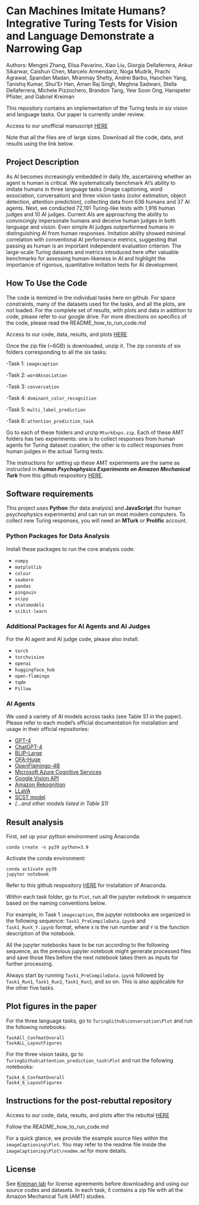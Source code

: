 # Can Machines Imitate Humans? Integrative Turing Tests for Vision and Language Demonstrate a Narrowing Gap

Authors: Mengmi Zhang, Elisa Pavarino, Xiao Liu, Giorgia Dellaferrera, Ankur Sikarwar, Caishun Chen, Marcelo Armendariz, Noga Mudrik, Prachi Agrawal, Spandan Madan, Mranmay Shetty, Andrei Barbu, Haochen Yang, Tanishq Kumar, Shui'Er Han, Aman Raj Singh, Meghna Sadwani, Stella Dellaferrera, Michele Pizzochero, Brandon Tang, Yew Soon Ong, Hanspeter Pfister, and Gabriel Kreiman

This repository contains an implementation of the Turing tests in six vision and language tasks. Our paper is currently under review.

Access to our unofficial manuscript [HERE](https://arxiv.org/abs/2211.13087)

Note that all the files are of large sizes. Download all the code, data, and results using the link below.

## Project Description

As AI becomes increasingly embedded in daily life, ascertaining whether an agent is human is critical. We systematically benchmark AI’s ability to imitate humans in three language tasks (image captioning, word association, conversation) and three vision tasks (color estimation, object detection, attention prediction), collecting data from 636 humans and 37 AI agents. Next, we conducted 72,191 Turing-like tests with 1,916 human judges and 10 AI judges. Current AIs are approaching the ability to convincingly impersonate humans and deceive human judges in both language and vision. Even simple AI judges outperformed humans in distinguishing AI from human responses. Imitation ability showed minimal correlation with conventional AI performance metrics, suggesting that passing as human is an important independent evaluation criterion. The large-scale Turing datasets and metrics introduced here offer valuable benchmarks for assessing human-likeness in AI and highlight the importance of rigorous, quantitative imitation tests for AI development.

## How To Use the Code

The code is itemized in the individual tasks here on github. For space constraints, many of the datasets used for the tasks, and all the plots, are not loaded. For the complete set of results, with plots and data in addition to code, please refer to our google drive. 
For more directions on specifics of the code, please read the README_how_to_run_code.md

Access to our code, data, results, and plots [HERE](https://drive.google.com/file/d/1U2C1FqoCBpcp1VmYp1aTH0juMeP4u82A/view?usp=sharing)

Once the zip file (~6GB) is downloaded, unzip it.
The zip consists of six folders corresponding to all the six tasks:

-Task 1: ```imagecaption```

-Task 2: ```wordAssociation```

-Task 3: ```conversation```

-Task 4: ```dominant_color_recognition```

-Task 5: ```multi_label_prediction```

-Task 6: ```attention_prediction_task```

Go to each of these folders and unzip ```MturkExps.zip```. Each of these AMT folders has two experiments: one is to collect responses from human agents for Turing dataset curation; the other is to collect responses from human judges in the actual Turing tests. 

The instructions for setting up these AMT experiments are the same as instructed in ***Human Psychophysics Experiments on Amazon Mechanical Turk*** from this github respository [HERE](https://github.com/kreimanlab/Put-In-Context/blob/master/README.md).

## Software requirements
This project uses **Python** (for data analysis) and **JavaScript** (for human psychophysics experiments) and can run on most modern computers.
To collect new Turing responses, you will need an **MTurk** or **Prolific** account.

### Python Packages for Data Analysis

Install these packages to run the core analysis code:

* `numpy`
* `matplotlib`
* `colour`
* `seaborn`
* `pandas`
* `pingouin`
* `scipy`
* `statsmodels`
* `scikit-learn`

### Additional Packages for AI Agents and AI Judges

For the AI agent and AI judge code, please also install:

* `torch`
* `torchvision`
* `openai`
* `huggingface_hub`
* `open-flamingo`
* `tqdm`
* `Pillow`

### AI Agents

We used a variety of AI models across tasks (see Table S1 in the paper).
Please refer to each model’s official documentation for installation and usage in their official repositories:

* [GPT-4](https://openai.com/)
* [ChatGPT-4](https://openai.com/)
* [BLIP-Large](https://github.com/salesforce/BLIP)
* [OFA-Huge](https://github.com/OFA-Sys/OFA)
* [OpenFlamingo-4B](https://github.com/mlfoundations/open_flamingo)
* [Microsoft Azure Cognitive Services](https://azure.microsoft.com/services/cognitive-services/)
* [Google Vision API](https://cloud.google.com/vision)
* [Amazon Rekognition](https://aws.amazon.com/rekognition/)
* [LLaVA](https://github.com/haotian-liu/LLaVA)
* [SCST model](https://github.com/ruotianluo/self-critical.pytorch)
* *(…and other models listed in Table S1)*

## Result analysis

First, set up your python environment using Anaconda:
```
conda create -n py39 python=3.9
```
Activate the conda environment:
```
conda activate py39
jupyter notebook
```
Refer to this github respository [HERE](https://github.com/kreimanlab/Put-In-Context/blob/master/README.md) for installation of Anaconda.

Within each task folder, go to ```Plot```, run all the jupyter notebook in sequence based on the naming conventions below.

For example, in Task 1 ```imagecaption```, the jupyter notebooks are organized in the following sequence: ```Task1_PreCompileData.ipynb``` and ```Task1_RunX_Y.ipynb``` format, where ```X``` is the run number and ```Y``` is the function description of the notebook. 

All the jupyter notebooks have to be run according to the following sequence, as the previous jupyter notebook might generate processed files and save those files before the next notebook takes them as inputs for further processing. 

Always start by running ```Task1_PreCompileData.ipynb``` followed by ```Task1_Run1```, ```Task1_Run2```, ```Task1_Run3```, and so on. This is also applicable for the other five tasks.

## Plot figures in the paper

For the three language tasks, go to ```TuringGithub\conversation\Plot``` and run the following notebooks:
```
TaskAll_ConfmatOverall
TaskALL_LayoutFigures
```
For the three vision tasks, go to ```TuringGithub\attention_prediction_task\Plot``` and run the following notebooks:
```
Task4_6_ConfmatOverall
Task4_6_LayoutFigures
```
## Instructions for the post-rebuttal repository
Access to our code, data, results, and plots after the rebuttal [HERE](https://drive.google.com/drive/folders/17xp1r3KeQVjCZ5yw4wa8epoVN6gLsVVg?usp=sharing)

Follow the README_how_to_run_code.md

For a quick glance, we provide the example source files within the ```imageCaptioning\Plot```. You may refer to the readme file inside the ```imageCaptioning\Plot\readme.md``` for more details.

## License

See [Kreiman lab](http://klab.tch.harvard.edu/code/license_agreement.pdf) for license agreements before downloading and using our source codes and datasets.
In each task, it contains a zip file with all the Amazon Mechanical Turk (AMT) studies. 

